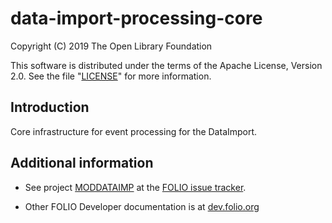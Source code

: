 # data-import-processing-core

Copyright (C) 2019 The Open Library Foundation

This software is distributed under the terms of the Apache License,
Version 2.0. See the file "[LICENSE](LICENSE)" for more information.

## Introduction

Core infrastructure for event processing for the DataImport.

## Additional information

* See project [MODDATAIMP](https://issues.folio.org/browse/MODDATAIMP)
at the [FOLIO issue tracker](https://dev.folio.org/guidelines/issue-tracker).

* Other FOLIO Developer documentation is at [dev.folio.org](https://dev.folio.org/)
